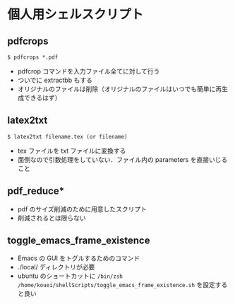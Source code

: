 # 個人用シェルスクリプト
## pdfcrops
```shell
$ pdfcrops *.pdf
```
- pdfcrop コマンドを入力ファイル全てに対して行う
- ついでに extractbb もする
- オリジナルのファイルは削除（オリジナルのファイルはいつでも簡単に再生成できるはず）

## latex2txt
```shell
$ latex2txt filename.tex (or filename)
```
- tex ファイルを txt ファイルに変換する
- 面倒なので引数処理をしていない．ファイル内の parameters を直接いじること

## pdf_reduce*
- pdf のサイズ削減のために用意したスクリプト
- 削減されるとは限らない

## toggle_emacs_frame_existence
- Emacs の GUI をトグルするためのコマンド
- ./local/ ディレクトリが必要
- ubuntu のショートカットに `/bin/zsh /home/kouei/shellScripts/toggle_emacs_frame_existence.sh` を設定すると良い
